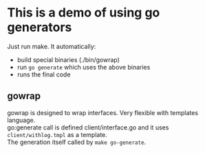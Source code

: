 # This is a demo of using go generators

Just run make. It automatically:
- build special binaries (./bin/gowrap)
- run `go generate` which uses the above binaries
- runs the final code

## gowrap
gowrap is designed to wrap interfaces. Very flexible with templates language.  
go:generate call is defined client/interface.go and it uses `client/withlog.tmpl` as a template.  
The generation itself called by `make go-generate`.
